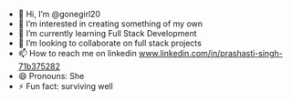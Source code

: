 - 👋 Hi, I’m @gonegirl20
- 👀 I’m interested in creating something of my own
- 🌱 I’m currently learning Full Stack Development 
- 💞️ I’m looking to collaborate on  full stack projects 
- 📫 How to reach me on linkedin www.linkedin.com/in/prashasti-singh-71b375282
- 😄 Pronouns: She 
- ⚡ Fun fact: surviving well 

<!---
gonegirl20/gonegirl20 is a ✨ special ✨ repository because its `README.md` (this file) appears on your GitHub profile.
You can click the Preview link to take a look at your changes.
--->
